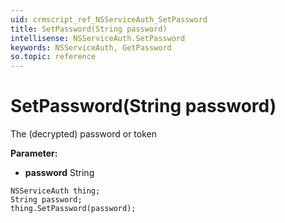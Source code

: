 ```yaml
---
uid: crmscript_ref_NSServiceAuth_SetPassword
title: SetPassword(String password)
intellisense: NSServiceAuth.SetPassword
keywords: NSServiceAuth, GetPassword
so.topic: reference
---
```


# SetPassword(String password)

The (decrypted) password or token

**Parameter:** 
* **password** String

```crmscript
NSServiceAuth thing;
String password;
thing.SetPassword(password);
```

